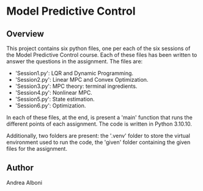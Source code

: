 # Model Predictive Control

## Overview
This project contains six python files, one per each of the six sessions of the Model Predictive Control course. Each of these files has been written to answer the questions in the assignment. The files are:
- 'Session1.py': LQR and Dynamic Programming.
- 'Session2.py': Linear MPC and Convex Optimization.
- 'Session3.py': MPC theory: terminal ingredients. 
- 'Session4.py': Nonlinear MPC. 
- 'Session5.py': State estimation. 
- 'Session6.py': Optimization.

In each of these files, at the end, is present a 'main' function that runs the different points of each assignment. The code is written in Python 3.10.10.

Additionally, two folders are present: the '.venv' folder to store the virtual environment used to run the code, the 'given' folder containing the given files for the assignment.

## Author
Andrea Alboni
